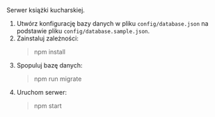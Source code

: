 Serwer książki kucharskiej.

1. Utwórz konfigurację bazy danych w pliku `config/database.json` na podstawie pliku `config/database.sample.json`.
2. Zainstaluj zależności:
   > npm install
3. Spopuluj bazę danych:
   > npm run migrate
4. Uruchom serwer:
   > npm start
